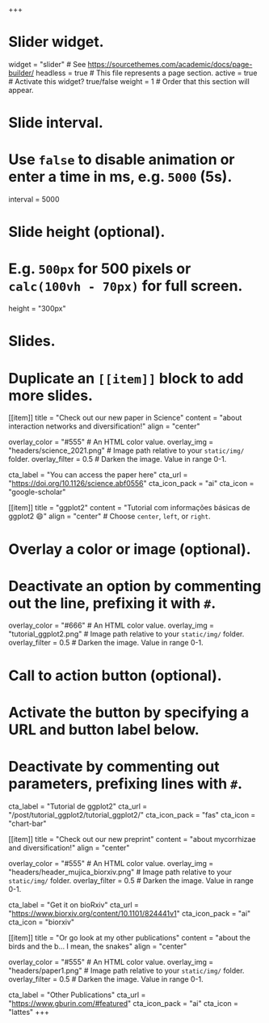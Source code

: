 +++
# Slider widget.
widget = "slider"  # See https://sourcethemes.com/academic/docs/page-builder/
headless = true  # This file represents a page section.
active = true  # Activate this widget? true/false
weight = 1  # Order that this section will appear.

# Slide interval.
# Use `false` to disable animation or enter a time in ms, e.g. `5000` (5s).
interval = 5000

# Slide height (optional).
# E.g. `500px` for 500 pixels or `calc(100vh - 70px)` for full screen.
height = "300px"

# Slides.
# Duplicate an `[[item]]` block to add more slides.

[[item]]
  title = "Check out our new paper in Science"
  content = "about interaction networks and diversification!"
  align = "center"

  overlay_color = "#555"  # An HTML color value.
  overlay_img = "headers/science_2021.png"  # Image path relative to your `static/img/` folder.
  overlay_filter = 0.5  # Darken the image. Value in range 0-1.
  
  cta_label = "You can access the paper here"
  cta_url = "https://doi.org/10.1126/science.abf0556"
  cta_icon_pack = "ai"
  cta_icon = "google-scholar"


[[item]]
  title = "ggplot2"
  content = "Tutorial com informações básicas de ggplot2 :smile:"
  align = "center"  # Choose `center`, `left`, or `right`.

  # Overlay a color or image (optional).
  #   Deactivate an option by commenting out the line, prefixing it with `#`.
  overlay_color = "#666"  # An HTML color value.
  overlay_img = "tutorial_ggplot2.png"  # Image path relative to your `static/img/` folder.
  overlay_filter = 0.5  # Darken the image. Value in range 0-1.

  # Call to action button (optional).
  #   Activate the button by specifying a URL and button label below.
  #   Deactivate by commenting out parameters, prefixing lines with `#`.
  cta_label = "Tutorial de ggplot2"
  cta_url = "/post/tutorial_ggplot2/tutorial_ggplot2/"
  cta_icon_pack = "fas"
  cta_icon = "chart-bar"

[[item]]
  title = "Check out our new preprint"
  content = "about mycorrhizae and diversification!"
  align = "center"

  overlay_color = "#555"  # An HTML color value.
  overlay_img = "headers/header_mujica_biorxiv.png"  # Image path relative to your `static/img/` folder.
  overlay_filter = 0.5  # Darken the image. Value in range 0-1.
  
  cta_label = "Get it on bioRxiv"
  cta_url = "https://www.biorxiv.org/content/10.1101/824441v1"
  cta_icon_pack = "ai"
  cta_icon = "biorxiv"

[[item]]
  title = "Or go look at my other publications"
  content = "about the birds and the b... I mean, the snakes"
  align = "center"

  overlay_color = "#555"  # An HTML color value.
  overlay_img = "headers/paper1.png"  # Image path relative to your `static/img/` folder.
  overlay_filter = 0.5  # Darken the image. Value in range 0-1.
  
  cta_label = "Other Publications"
  cta_url = "https://www.gburin.com/#featured"
  cta_icon_pack = "ai"
  cta_icon = "lattes"
+++
